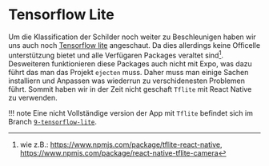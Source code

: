 # Tensorflow Lite

Um die Klassification der Schilder noch weiter zu Beschleunigen haben wir uns auch noch [Tensorflow lite](https://www.tensorflow.org/lite) angeschaut.
Da dies allerdings keine Officelle unterstützung bietet und alle Verfügaren Packages veraltet sind[^1]. Desweiteren funktionieren diese Packages auch nicht mit Expo, was 
dazu führt das man das Projekt `ejecten` muss. Daher muss man einige Sachen installiern und Anpassen was wiederrun zu verschidenesten Problemen führt. Sommit haben wir in 
der Zeit nicht geschaft `Tflite` mit React Native zu verwenden.

!!! note
    Eine nicht Vollständige version der App mit `Tflite` befindet sich im Branch [`9-tensorflow-lite`](https://github.com/GDKI-WS20-T04/traffic-sign-detection/tree/9-tensorflow-lite). 

[^1]: wie z.B.: https://www.npmjs.com/package/tflite-react-native, https://www.npmjs.com/package/react-native-tflite-camera